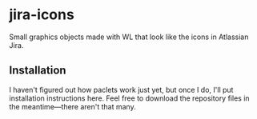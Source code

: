 # jira-icons
Small graphics objects made with WL that look like the icons in Atlassian Jira.
## Installation
I haven't figured out how paclets work just yet, but once I do, I'll put installation instructions here. Feel free to download the repository files in the meantime—there aren't that many.
